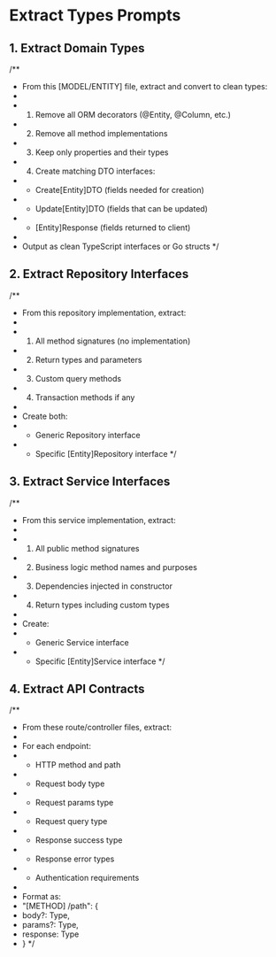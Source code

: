 # Extract Types Prompts

## 1. Extract Domain Types

/\*\*

-   From this [MODEL/ENTITY] file, extract and convert to clean types:
-
-   1. Remove all ORM decorators (@Entity, @Column, etc.)
-   2. Remove all method implementations
-   3. Keep only properties and their types
-   4. Create matching DTO interfaces:
-   -   Create[Entity]DTO (fields needed for creation)
-   -   Update[Entity]DTO (fields that can be updated)
-   -   [Entity]Response (fields returned to client)
-
-   Output as clean TypeScript interfaces or Go structs
    \*/

## 2. Extract Repository Interfaces

/\*\*

-   From this repository implementation, extract:
-
-   1. All method signatures (no implementation)
-   2. Return types and parameters
-   3. Custom query methods
-   4. Transaction methods if any
-
-   Create both:
-   -   Generic Repository<T> interface
-   -   Specific [Entity]Repository interface
        \*/

## 3. Extract Service Interfaces

/\*\*

-   From this service implementation, extract:
-
-   1. All public method signatures
-   2. Business logic method names and purposes
-   3. Dependencies injected in constructor
-   4. Return types including custom types
-
-   Create:
-   -   Generic Service<T> interface
-   -   Specific [Entity]Service interface
        \*/

## 4. Extract API Contracts

/\*\*

-   From these route/controller files, extract:
-
-   For each endpoint:
-   -   HTTP method and path
-   -   Request body type
-   -   Request params type
-   -   Request query type
-   -   Response success type
-   -   Response error types
-   -   Authentication requirements
-
-   Format as:
-   "[METHOD] /path": {
-   body?: Type,
-   params?: Type,
-   response: Type
-   }
    \*/
